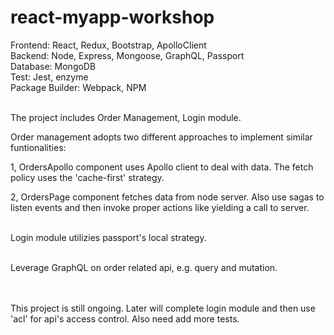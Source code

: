 # react-myapp-workshop

Frontend: React, Redux, Bootstrap, ApolloClient <br/>
Backend: Node, Express, Mongoose, GraphQL, Passport<br/>
Database: MongoDB<br/>
Test: Jest, enzyme<br/>
Package Builder: Webpack, NPM
<br/><br/>

The project includes Order Management, Login module.

Order management adopts two different approaches to implement similar funtionalities:

1, OrdersApollo component uses Apollo client to deal with data. The fetch policy uses the 'cache-first' strategy.

2, OrdersPage component fetches data from node server. Also use sagas to listen events and then invoke proper actions like yielding a call to server.
<br/><br/>

Login module utilizies passport's local strategy. 
<br/><br/>

Leverage GraphQL on order related api, e.g. query and mutation.
<br/><br/><br/>

This project is still ongoing. Later will complete login module and then use 'acl' for api's access control. Also need add more tests.



